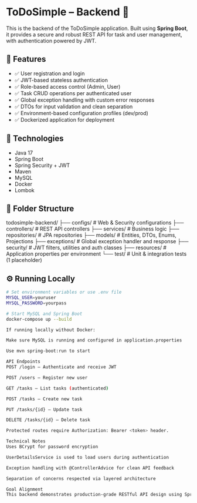 # ToDoSimple – Backend 🔧

This is the backend of the ToDoSimple application. Built using **Spring Boot**, it provides a secure and robust REST API for task and user management, with authentication powered by JWT.

## 🧩 Features

- ✅ User registration and login  
- ✅ JWT-based stateless authentication  
- ✅ Role-based access control (Admin, User)  
- ✅ Task CRUD operations per authenticated user  
- ✅ Global exception handling with custom error responses  
- ✅ DTOs for input validation and clean separation  
- ✅ Environment-based configuration profiles (dev/prod)  
- ✅ Dockerized application for deployment

## 🚀 Technologies

- Java 17  
- Spring Boot  
- Spring Security + JWT  
- Maven  
- MySQL  
- Docker  
- Lombok

## 📂 Folder Structure

todosimple-backend/
├── configs/ # Web & Security configurations
├── controllers/ # REST API controllers
├── services/ # Business logic
├── repositories/ # JPA repositories
├── models/ # Entities, DTOs, Enums, Projections
├── exceptions/ # Global exception handler and response
├── security/ # JWT filters, utilities and auth classes
├── resources/ # Application properties per environment
└── test/ # Unit & integration tests (1 placeholder)


## ⚙️ Running Locally

```bash
# Set environment variables or use .env file
MYSQL_USER=youruser
MYSQL_PASSWORD=yourpass

# Start MySQL and Spring Boot
docker-compose up --build

If running locally without Docker:

Make sure MySQL is running and configured in application.properties

Use mvn spring-boot:run to start

API Endpoints
POST /login – Authenticate and receive JWT

POST /users – Register new user

GET /tasks – List tasks (authenticated)

POST /tasks – Create new task

PUT /tasks/{id} – Update task

DELETE /tasks/{id} – Delete task

Protected routes require Authorization: Bearer <token> header.

Technical Notes
Uses BCrypt for password encryption

UserDetailsService is used to load users during authentication

Exception handling with @ControllerAdvice for clean API feedback

Separation of concerns respected via layered architecture

Goal Alignment
This backend demonstrates production-grade RESTful API design using Spring Boot and JWT security, proving readiness for remote backend or full-stack roles in international environments.